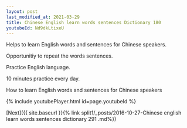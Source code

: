 ```yaml
---
layout: post
last_modified_at: 2021-03-29
title: Chinese English learn words sentences Dictionary 180 
youtubeId: Nd9dkLtixeU
---
```

 
 
Helps to learn English words and sentences for Chinese speakers.

Opportunitiy to repeat the words sentences. 

Practice English language. 
 
10 minutes practice every day. 
 
How to learn English words and sentences for Chinese speakers 
 
{% include youtubePlayer.html id=page.youtubeId %}
 
 
[Next]({{ site.baseurl }}{% link  split1/_posts/2016-10-27-Chinese english learn words sentences dictionary 291 .md%})
 
